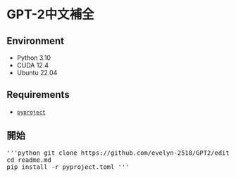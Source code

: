 # GPT-2中文補全
## Environment
- Python 3.10
- CUDA 12.4
- Ubuntu 22.04 
## Requirements
-  [`pyproject`](https://github.com/evelyn-2518/GPT2/blob/main/pyproject.toml) 
## 開始
<pre>'''python git clone https://github.com/evelyn-2518/GPT2/edit/main/readme.md
cd readme.md
pip install -r pyproject.toml '''</pre>
